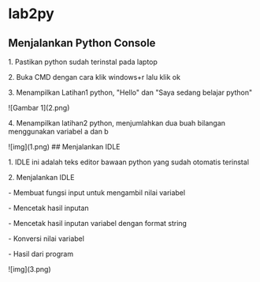 # lab2py
## Menjalankan Python Console
<p>1. Pastikan python sudah terinstal pada laptop</p>
<p>2. Buka CMD dengan cara klik windows+r lalu klik ok</p>
<p>3. Menampilkan Latihan1 python, "Hello" dan "Saya sedang belajar python"</p>
![Gambar 1](2.png)
<p>4. Menampilkan latihan2 python, menjumlahkan dua buah bilangan menggunakan variabel a dan b</p>
![img](1.png)
## Menjalankan IDLE
<p>     1. IDLE ini adalah teks editor bawaan python yang sudah otomatis terinstal</p>
<p>     2. Menjalankan IDLE </p>
<p>     - Membuat fungsi input untuk mengambil nilai variabel</p>
<p>     - Mencetak hasil inputan</p>
<p>     - Mencetak hasil inputan variabel dengan format string</p>
<p>     - Konversi nilai variabel</p>
<p>     - Hasil dari program </p>
![img](3.png)